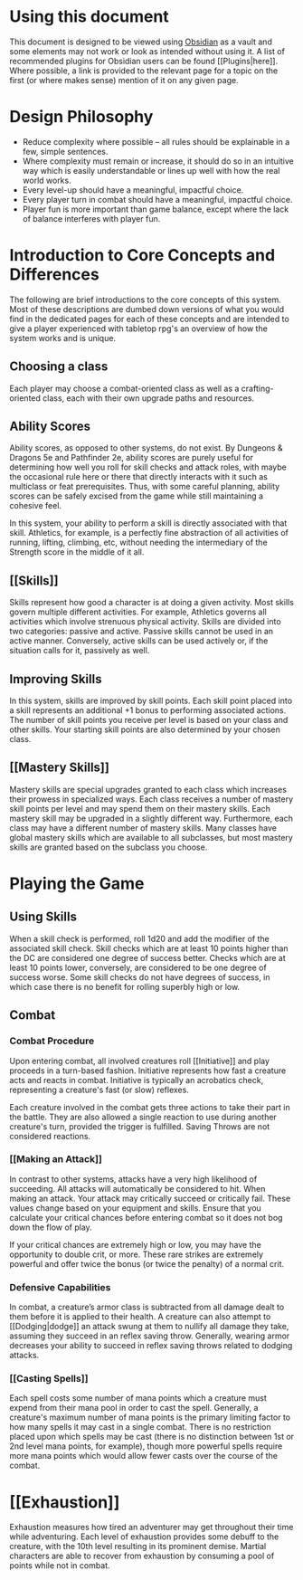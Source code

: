 # Using this document

This document is designed to be viewed using [Obsidian](https://obsidian.md) as
a vault and some elements may not work or look as intended without using it. A
list of recommended plugins for Obsidian users can be found [[Plugins|here]].
Where possible, a link is provided to the relevant page for a topic on the
first (or where makes sense) mention of it on any given page.

# Design Philosophy 

- Reduce complexity where possible – all rules should be
    explainable in a few, simple sentences.
 - Where complexity must remain or increase, it should do so in an intuitive 
    way which is easily understandable or lines up well with how the real 
    world works. 
- Every level-up should have a meaningful, impactful choice. 
- Every player turn in combat should have a meaningful, impactful choice. 
- Player fun is more important than game balance, except where the lack of 
    balance interferes with player fun.

# Introduction to Core Concepts and Differences

The following are brief introductions to the core concepts of this system. Most
of these descriptions are dumbed down versions of what you would find in the
dedicated pages for each of these concepts and are intended to give a player
experienced with tabletop rpg's an overview of how the system works and is
unique.

## Choosing a class

Each player may choose a combat-oriented class as well as a crafting-oriented
class, each with their own upgrade paths and resources.

## Ability Scores

Ability scores, as opposed to other systems, do not exist. By Dungeons &
Dragons 5e and Pathfinder 2e, ability scores are purely useful for determining
how well you roll for skill checks and attack roles, with maybe the occasional
rule here or there that directly interacts with it such as multiclass or feat
prerequisites. Thus, with some careful planning, ability scores can be safely
excised from the game while still maintaining a cohesive feel. 

In this system, your ability to perform a skill is directly associated with
that skill. Athletics, for example, is a perfectly fine abstraction of all
activities of running, lifting, climbing, etc, without needing the intermediary
of the Strength score in the middle of it all.  

## [[Skills]]

Skills represent how good a character is at doing a given activity. Most skills
govern multiple different activities. For example, Athletics governs all
activities which involve strenuous physical activity. Skills are divided into
two categories: passive and active. Passive skills cannot be used in an active
manner. Conversely, active skills can be used actively or, if the situation
calls for it, passively as well.
  
## Improving Skills  

In this system, skills are improved by skill points. Each skill point placed
into a skill represents an additional +1 bonus to performing associated
actions. The number of skill points you receive per level is based on your
class and other skills. Your starting skill points are also determined by your
chosen class.

## [[Mastery Skills]]

Mastery skills are special upgrades granted to each class which increases their
prowess in specialized ways. Each class receives a number of mastery skill
points per level and may spend them on their mastery skills. Each mastery skill
may be upgraded in a slightly different way. Furthermore, each class may have a
different number of mastery skills. Many classes have global mastery skills
which are available to all subclasses, but most mastery skills are granted
based on the subclass you choose.

# Playing the Game

## Using Skills

When a skill check is performed, roll 1d20 and add the modifier of the
associated skill check. Skill checks which are at least 10 points higher than
the DC are considered one degree of success better. Checks which are at least
10 points lower, conversely, are considered to be one degree of success worse.
Some skill checks do not have degrees of success, in which case there is no
benefit for rolling superbly high or low.    
  
## Combat  
  
### Combat Procedure  

Upon entering combat, all involved creatures roll [[Initiative]] and play
proceeds in a turn-based fashion. Initiative represents how fast a creature
acts and reacts in combat. Initiative is typically an acrobatics check,
representing a creature's fast (or slow) reflexes.

Each creature involved in the combat gets three actions to take their part in
the battle. They are also allowed a single reaction to use during another
creature's turn, provided the trigger is fulfilled. Saving Throws are not
considered reactions.    
  
### [[Making an Attack]]  

In contrast to other systems, attacks have a very high likelihood of
succeeding. All attacks will automatically be considered to hit. When making an
attack. Your attack may critically succeed or critically fail. These values
change based on your equipment and skills. Ensure that you calculate your
critical chances before entering combat so it does not bog down the flow of
play.  
  
If your critical chances are extremely high or low, you may have the
opportunity to double crit, or more. These rare strikes are extremely powerful
and offer twice the bonus (or twice the penalty) of a normal crit. 

### Defensive Capabilities    

In combat, a creature’s armor class is subtracted from all damage dealt to them
before it is applied to their health. A creature can also attempt to
[[Dodging|dodge]] an attack swung at them to nullify all damage they take,
assuming they succeed in an reflex saving throw. Generally, wearing armor
decreases your ability to succeed in reflex saving throws related to dodging
attacks.  
  
### [[Casting Spells]]  

Each spell costs some number of mana points which a creature must expend from
their mana pool in order to cast the spell. Generally, a creature's maximum
number of mana points is the primary limiting factor to how many spells it may
cast in a single combat. There is no restriction placed upon which spells may
be cast (there is no distinction between 1st or 2nd level mana points, for
example), though more powerful spells require more mana points which would
allow fewer casts over the course of the combat. 

  
# [[Exhaustion]]

Exhaustion measures how tired an adventurer may get throughout their time while
adventuring. Each level of exhaustion provides some debuff to the creature,
with the 10th level resulting in its prominent demise. Martial characters are
able to recover from exhaustion by consuming a pool of points while not in
combat.
